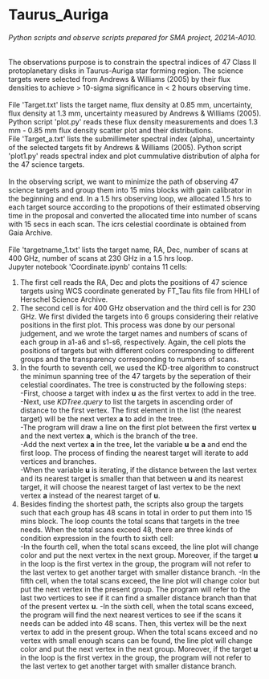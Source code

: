 # Taurus_Auriga
###### Python scripts and observe scripts prepared for SMA project, 2021A-A010. 
The observations purpose is to constrain the spectral indices of 47 Class II protoplanetary disks in Taurus-Auriga star forming region. 
The science targets were selected from Andrews & Williams (2005) by their flux densities to achieve > 10-sigma significance in < 2 hours observing time. <br /> <br />
File 'Target.txt' lists the target name, flux density at 0.85 mm, uncertainty, flux density at 1.3 mm, uncertainty measured by Andrews & Williams (2005). 
Python script 'plot.py' reads these flux density measurements and does 1.3 mm - 0.85 mm flux density scatter plot and their distributions. <br />
File 'Target_a.txt' lists the submillimeter spectral index (alpha), uncertainty of the selected targets fit by Andrews & Williams (2005). 
Python script 'plot1.py' reads spectral index and plot cummulative distribution of alpha for the 47 science targets. <br /> <br />
In the observing script, we want to minimize the path of observing 47 science targets and group them into 15 mins blocks with gain calibrator in the beginning and end. 
In a 1.5 hrs observing loop, we allocated 1.5 hrs to each target source according to the propotions of their estimated observing time in the proposal and converted the allocated time into number of scans with 15 secs in each scan.
The icrs celestial coordinate is obtained from Gaia Archive.  <br /> <br />
File 'targetname_1.txt' lists the target name, RA, Dec, number of scans at 400 GHz, number of scans at 230 GHz in a 1.5 hrs loop. <br />
Jupyter notebook 'Coordinate.ipynb' contains 11 cells: <br /> 
1. The first cell reads the RA, Dec and plots the positions of 47 science targets using WCS coordinate generated by FT_Tau fits file from HHLI of Herschel Science Archive. <br /> 
2. The second cell is for 400 GHz observation and the third cell is for 230 GHz. 
We first divided the targets into 6 groups considering their relative positions in the first plot. 
This process was done by our personal judgement, and we wrote the target names and numbers of scans of each group in a1-a6 and s1-s6, respectively. 
Again, the cell plots the positions of targets but with different colors corresponding to different groups and the transparency corresponding to numbers of scans. <br />
3. In the fourth to seventh cell, we used the KD-tree algorithm to construct the minimun spanning tree of the 47 targets by the seperation of their celestial coordinates. 
The tree is constructed by the following steps: <br />
-First, choose a target with index **u** as the first vertex to add in the tree. <br />
-Next, use _KDTree.query_ to list the targets in ascending order of distance to the first vertex. The first element in the list (the nearest target) will be the next vertex **a** to add in the tree. <br />
-The program will draw a line on the first plot between the first vertex **u** and the next vertex **a**, which is the branch of the tree. <br />
-Add the next vertex **a** in the tree, let the variable **u** be **a** and end the first loop. The process of finding the nearest target will iterate to add vertices and branches. <br />
-When the variable **u** is iterating, if the distance between the last vertex and its nearest target is smaller than that between **u** and its nearest target, it will choose the nearest target of last vertex to be the next vertex **a** instead of the nearest target of **u**. <br />
4. Besides finding the shortest path, the scripts also group the targets such that each group has 48 scans in total in order to put them into 15 mins block. 
The loop counts the total scans that targets in the tree needs. When the total scans exceed 48, there are three kinds of condition expression in the fourth to sixth cell: <br />
-In the fourth cell, when the total scans exceed, the line plot will change color and put the next vertex in the next group. Moreover, if the target **u** in the loop is the first vertex in the group, the program will not refer to the last vertex to get another target with smaller distance branch. 
-In the fifth cell, when the total scans exceed, the line plot will change color but put the next vertex in the present group. The program will refer to the last two vertices to see if it can find a smaller distance branch than that of the present vertex **u**. 
-In the sixth cell, when the total scans exceed, the program will find the next nearest vertices to see if the scans it needs can be added into 48 scans. Then, this vertex will be the next vertex to add in the present group. When the total scans exceed and no vertex with small enough scans can be found, the line plot will change color and put the next vertex in the next group. Moreover, if the target **u** in the loop is the first vertex in the group, the program will not refer to the last vertex to get another target with smaller distance branch. 


